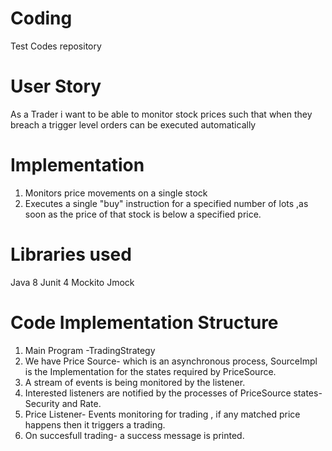 # Coding
Test Codes repository
# User Story
As a Trader i want to be able to monitor stock prices such that when they breach a trigger level orders can be executed automatically
# Implementation
1. Monitors price movements on a single stock
2. Executes a single "buy" instruction for a specified number of lots ,as soon as the price of that stock is below a specified price.
# Libraries used
Java 8
Junit 4
Mockito
Jmock
# Code Implementation Structure
1. Main Program -TradingStrategy
2. We have Price Source- which is an asynchronous process, SourceImpl is the Implementation for the states required by PriceSource.
3. A stream of events is being monitored by the listener.
4. Interested listeners are notified by the processes of PriceSource states- Security and Rate.
5. Price Listener- Events monitoring for trading , if any matched price happens then it triggers a trading.
6. On succesfull trading- a success message is printed.

